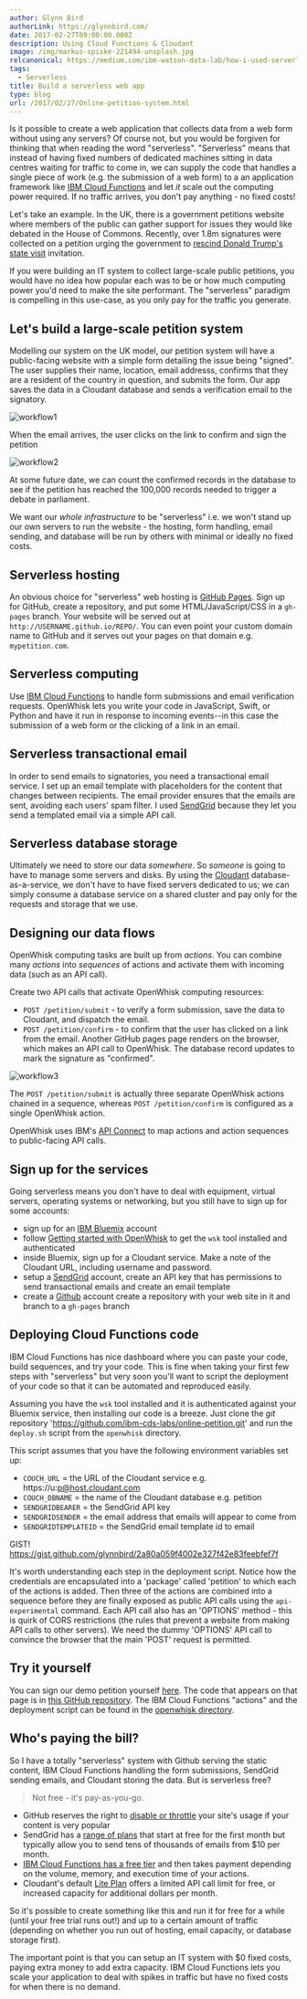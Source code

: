 ```yaml
---
author: Glynn Bird
authorLink: https://glynnbird.com/
date: 2017-02-27T09:00:00.000Z
description: Using Cloud Functions & Cloudant
image: /img/markus-spiske-221494-unsplash.jpg
relcanonical: https://medium.com/ibm-watson-data-lab/how-i-used-serverless-infrastructure-to-build-a-large-scale-petition-system-2779161c4c68
tags:
  - Serverless
title: Build a serverless web app
type: blog
url: /2017/02/27/Online-petition-system.html
---
```



Is it possible to create a web application that collects data from a web form without using any servers? Of course not, but you would be forgiven for thinking that when reading the word "serverless". "Serverless" means that instead of having fixed numbers of dedicated machines sitting in data centres waiting for traffic to come in, we can supply the code that handles a single piece of work (e.g. the submission of a web form) to a an application framework like [IBM Cloud Functions](https://www.ibm.com/cloud-computing/bluemix/openwhisk) and let *it* scale out the computing power required. If no traffic arrives, you don't pay anything - no fixed costs!

Let's take an example. In the UK, there is a government petitions website where members of the public can gather support for issues they would like debated in the House of Commons. Recently, over 1.8m signatures were collected on a petition urging the government to [rescind Donald Trump's state visit](https://petition.parliament.uk/petitions/171928) invitation.

If you were building an IT system to collect large-scale public petitions, you would have no idea how popular each was to be or how much computing power you'd need to make the site performant. The "serverless" paradigm is compelling in this use-case, as you only pay for the traffic you generate.

## Let's build a large-scale petition system

Modelling our system on the UK model, our petition system will have a public-facing website with a simple form detailing the issue being "signed". The user supplies their name, location, email addresss, confirms that they are a resident of the country in question, and submits the form. Our app saves the data in a Cloudant database and sends a verification email to the signatory.

![workflow1](/img/workflow1.png)

When the email arrives, the user clicks on the link to confirm and sign the petition


![workflow2](/img/workflow2.png)

At some future date, we can count the confirmed records in the database to see if the petition has reached the 100,000 records needed to trigger a debate in parliament.

We want our *whole infrastructure* to be "serverless" i.e. we won't stand up our own servers to run the website - the hosting, form handling, email sending, and database will be run by others with minimal or ideally no fixed costs.

## Serverless hosting

An obvious choice for "serverless" web hosting is [GitHub Pages](https://pages.github.com/). Sign up for GitHub, create a repository, and put some HTML/JavaScript/CSS in a `gh-pages` branch. Your website will be served out at `http://USERNAME.github.io/REPO/`. You can even point your  custom domain name to GitHub and it serves out your pages on that domain e.g. `mypetition.com`.

## Serverless computing

Use [IBM Cloud Functions](https://www.ibm.com/cloud-computing/bluemix/openwhisk) to handle form submissions and email verification requests. OpenWhisk lets you write your code in JavaScript, Swift, or Python and have it run in response to incoming events--in this case the submission of a web form or the clicking of a link in an email.

## Serverless transactional email

In order to send emails to signatories, you need a transactional email service. I set up an email template with placeholders for the content that changes between recipients. The email provider ensures that the emails are sent, avoiding each users' spam filter. I used [SendGrid](https://sendgrid.com/) because they let you send a templated email via a simple API call.

## Serverless database storage

Ultimately we need to store our data *somewhere*. So *someone* is going to have to manage some servers and disks. By using the [Cloudant](https://console.ng.bluemix.net/catalog/cloudant-nosql-db) database-as-a-service, we don't have to have fixed servers dedicated to us; we can simply consume a database service on a shared cluster and pay only for the requests and storage that we use. 

## Designing our data flows

OpenWhisk computing tasks are built up from *actions*. You can combine many *actions* into *sequences* of actions and activate them with incoming data (such as an API call).

Create two API calls that activate OpenWhisk computing resources:

- `POST /petition/submit` - to verify a form submission, save the data to Cloudant, and dispatch the email.
- `POST /petition/confirm` - to confirm that the user has clicked on a link from the email. Another GitHub pages page renders on the browser, which makes an API call to OpenWhisk. The database record updates to mark the signature as "confirmed".

![workflow3](/img/workflow3.png)

The `POST /petition/submit` is actually three separate OpenWhisk actions chained in a sequence, whereas `POST /petition/confirm` is configured as a single OpenWhisk action.

OpenWhisk uses IBM's [API Connect](https://console.ng.bluemix.net/docs/services/apiconnect/index.html) to map actions and action sequences to public-facing API calls.

## Sign up for the services

Going serverless means you don't have to deal with equipment, virtual servers, operating systems or networking, but you still have to sign up for some accounts:

- sign up for an [IBM Bluemix](https://bluemix.net) account
- follow [Getting started with OpenWhisk](https://console.ng.bluemix.net/docs/openwhisk/index.html#getting-started-with-openwhisk) to get the `wsk` tool installed and authenticated
- inside Bluemix, sign up for a Cloudant service. Make a note of the Cloudant URL, including username and password.
- setup a [SendGrid](https://sendgrid.com/) account, create an API key that has permissions to send transactional emails and create an email template
- create a [Github](https://github.com/) account create a repository with your web site in it and branch to a `gh-pages` branch

## Deploying Cloud Functions code

IBM Cloud Functions has nice dashboard where you can paste your code, build sequences, and try your code. This is fine when taking your first few steps with "serverless" but very soon you'll want to script the deployment of your code so that it can be automated and reproduced easily.

Assuming you have the `wsk` tool installed and it is authenticated against your Bluemix service, then installing our code is a breeze. Just clone the *git* repository 'https://github.com/ibm-cds-labs/online-petition.git' and run the `deploy.sh` script from the `openwhisk` directory.

This script assumes that you have the following environment variables set up:

- `COUCH_URL` = the URL of the Cloudant service e.g. https://u:p@host.cloudant.com
- `COUCH_DBNAME` = the name of the Cloudant database e.g. petition
- `SENDGRIDBEARER` = the SendGrid API key 
- `SENDGRIDSENDER` = the email address that emails will appear to come from
- `SENDGRIDTEMPLATEID` = the SendGrid email template id to email 

GIST! https://gist.github.com/glynnbird/2a80a059f4002e327f42e83feebfef7f

It's worth understanding each step in the deployment script. Notice how the credentials are encapsulated into a 'package' called 'petition' to which each of the actions is added. Then three of the actions are combined into a sequence before they are finally exposed as public API calls using the `api-experimental` command. Each API call also has an 'OPTIONS' method - this is quirk of CORS restrictions (the rules that prevent a website from making API calls to other servers). We need the dummy 'OPTIONS' API call to convince the browser that the main 'POST' request is permitted.

## Try it yourself

You can sign our demo petition yourself [here](https://ibm-cds-labs.github.io/online-petition/). The code that appears on that page is in [this GitHub repository](https://github.com/ibm-cds-labs/online-petition). The IBM Cloud Functions "actions" and the deployment script can be found in the [openwhisk directory](https://github.com/ibm-cds-labs/online-petition/tree/master/openwhisk).

## Who's paying the bill?

So I have a totally "serverless" system with Github serving the static content, IBM Cloud Functions handling the form submissions, SendGrid sending emails, and Cloudant storing the data. But is serverless free? 

> Not free - it's pay-as-you-go.

- GitHub reserves the right to [disable or throttle](https://help.github.com/articles/github-terms-of-service/) your site's usage if your content is very popular
- SendGrid has a [range of plans](https://sendgrid.com/pricing/) that start at free for the first month but typically allow you to send tens of thousands of emails from $10 per month.
- [IBM Cloud Functions has a free tier](https://console.ng.bluemix.net/openwhisk/learn/pricing) and then takes payment depending on the volume, memory, and execution time of your actions.
- Cloudant's default [Lite Plan](https://console.ng.bluemix.net/docs/services/Cloudant/offerings/bluemix.html#ibm-bluemix) offers a limited API call limit for free, or increased capacity for additional dollars per month.

So it's possible to create something like this and run it for free for a while (until your free trial runs out!) and up to a certain amount of traffic (depending on whether you run out of hosting, email capacity, or database storage first).

The important point is that you can setup an IT system with $0 fixed costs, paying extra money to add extra capacity. IBM Cloud Functions lets you  scale your application to deal with spikes in traffic but have no fixed costs for when there is no demand.


